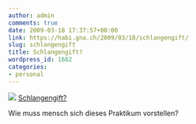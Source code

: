 ```yaml
---
author: admin
comments: true
date: 2009-03-18 17:37:57+00:00
link: https://habi.gna.ch/2009/03/18/schlangengift/
slug: schlangengift
title: Schlangengift?
wordpress_id: 1682
categories:
- personal
---
```


[![](https://static.flickr.com/3140/3366037912_6f8fda22dd_m.jpg)](https://www.flickr.com/photos/habi/3366037912/)
[Schlangengift?](https://www.flickr.com/photos/habi/3366037912/)


Wie muss mensch sich dieses Praktikum vorstellen?
